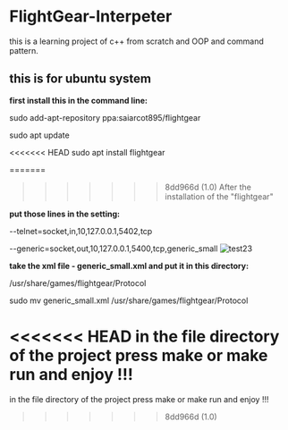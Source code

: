 # FlightGear-Interpeter

this is a learning project of c++ from scratch and OOP and command pattern.

## this is for ubuntu system

**first install this in the command line:**

sudo add-apt-repository ppa:saiarcot895/flightgear

sudo apt update

<<<<<<< HEAD
sudo apt install flightgear

=======
>>>>>>> 8dd966d (1.0)
After the installation of the "flightgear"

**put those lines in the setting:**

--telnet=socket,in,10,127.0.0.1,5402,tcp‬‬

‫‪--generic=socket,out,10,127.0.0.1,5400,tcp,generic_small
![test23](https://user-images.githubusercontent.com/91196585/176132900-eea79aa0-2f3f-4d6c-be9c-155dffaa2cdc.jpeg)

**take the xml file - generic_small.xml and put it in this directory:**

/usr/share/games/flightgear/Protocol

sudo mv generic_small.xml /usr/share/games/flightgear/Protocol

<<<<<<< HEAD
in the file directory of the project press make or make run and enjoy !!!
=======
in the file directory of the project press make or make run and enjoy !!!
>>>>>>> 8dd966d (1.0)

